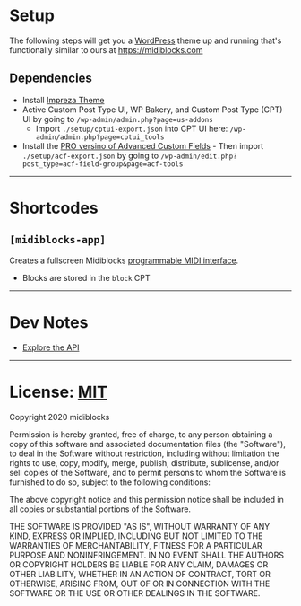 # Setup
The following steps will get you a [WordPress](https://localwp.com/) theme up and running that's functionally similar to ours at https://midiblocks.com

## Dependencies
- Install [Impreza Theme](https://themeforest.net/item/impreza-retina-responsive-wordpress-theme/6434280)
- Active Custom Post Type UI, WP Bakery, and Custom Post Type (CPT) UI by going to `/wp-admin/admin.php?page=us-addons`
  - Import `./setup/cptui-export.json` into CPT UI here: `/wp-admin/admin.php?page=cptui_tools`
- Install the [PRO versino of Advanced Custom Fields](https://advancedcustomfields.com/) - Then import `./setup/acf-export.json` by going to `/wp-admin/edit.php?post_type=acf-field-group&page=acf-tools`



---


# Shortcodes
## `[midiblocks-app]`
Creates a fullscreen Midiblocks [programmable MIDI interface](https://github.com/midiblocks/midiblocks).

- Blocks are stored in the `block` CPT



---



# Dev Notes
- [Explore the API](https://midiblocks.com/api)



---



# License: [MIT](https://opensource.org/licenses/MIT)

Copyright 2020 midiblocks

Permission is hereby granted, free of charge, to any person obtaining a copy of this software and associated documentation files (the "Software"), to deal in the Software without restriction, including without limitation the rights to use, copy, modify, merge, publish, distribute, sublicense, and/or sell copies of the Software, and to permit persons to whom the Software is furnished to do so, subject to the following conditions:

The above copyright notice and this permission notice shall be included in all copies or substantial portions of the Software.

THE SOFTWARE IS PROVIDED "AS IS", WITHOUT WARRANTY OF ANY KIND, EXPRESS OR IMPLIED, INCLUDING BUT NOT LIMITED TO THE WARRANTIES OF MERCHANTABILITY, FITNESS FOR A PARTICULAR PURPOSE AND NONINFRINGEMENT. IN NO EVENT SHALL THE AUTHORS OR COPYRIGHT HOLDERS BE LIABLE FOR ANY CLAIM, DAMAGES OR OTHER LIABILITY, WHETHER IN AN ACTION OF CONTRACT, TORT OR OTHERWISE, ARISING FROM, OUT OF OR IN CONNECTION WITH THE SOFTWARE OR THE USE OR OTHER DEALINGS IN THE SOFTWARE.